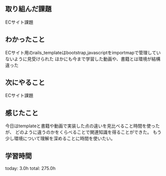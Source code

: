 ## 取り組んだ課題
ECサイト課題

## わかったこと
ECサイト用のrails_templateはbootstrap,javascriptをimportmapで管理していないように見受けられた
ほかにも今まで学習した動画や、書籍とは環境が結構違った

## 次にやること
ECサイト課題

## 感じたこと
今日はtemplateと書籍や動画で実装した点の違いを見比べること時間を使ったが、
どのように違うのかをくらべることで関連知識を得ることができた。
もう少し環境について理解を深めることに時間を使いたい。

## 学習時間
today: 3.0h
total: 275.0h